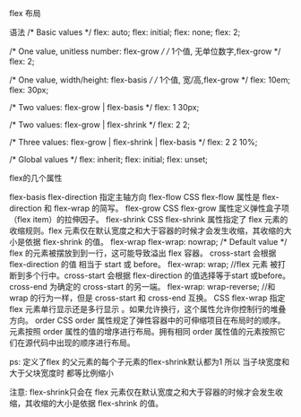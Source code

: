 flex 布局

语法
/* Basic values */
flex: auto;
flex: initial;
flex: none;
flex: 2;

/* One value, unitless number: flex-grow */
/* 1个值, 无单位数字,flex-grow */
flex: 2;

/* One value, width/height: flex-basis */
/* 1个值, 宽/高,flex-grow */
flex: 10em;
flex: 30px;

/* Two values: flex-grow | flex-basis */
flex: 1 30px;

/* Two values: flex-grow | flex-shrink */
flex: 2 2;

/* Three values: flex-grow | flex-shrink | flex-basis */
flex: 2 2 10%;

/* Global values */
flex: inherit;
flex: initial;
flex: unset;

flex的几个属性

flex-basis
flex-direction
    指定主轴方向
flex-flow 
    CSS flex-flow 属性是 flex-direction 和 flex-wrap 的简写。
flex-grow
    CSS flex-grow 属性定义弹性盒子项（flex item）的拉伸因子。
flex-shrink
    CSS flex-shrink 属性指定了 flex 元素的收缩规则。flex 元素仅在默认宽度之和大于容器的时候才会发生收缩，其收缩的大小是依据 flex-shrink 的值。
flex-wrap
    flex-wrap: nowrap;  /* Default value */ flex 的元素被摆放到到一行，这可能导致溢出 flex 容器。 cross-start  会根据 flex-direction 的值 相当于 start 或 before。
    flex-wrap: wrap; //flex 元素 被打断到多个行中。cross-start 会根据 flex-direction 的值选择等于start 或before。cross-end 为确定的 cross-start 的另一端。
    flex-wrap: wrap-reverse; //和 wrap 的行为一样，但是 cross-start 和 cross-end 互换。
    CSS flex-wrap 指定 flex 元素单行显示还是多行显示 。如果允许换行，这个属性允许你控制行的堆叠方向。
order
    CSS order 属性规定了弹性容器中的可伸缩项目在布局时的顺序。元素按照 order 属性的值的增序进行布局。拥有相同 order 属性值的元素按照它们在源代码中出现的顺序进行布局。

ps:
    定义了flex 的父元素的每个子元素的flex-shrink默认都为1
    所以 当子块宽度和大于父块宽度时 都等比例缩小

注意: flex-shrink只会在 flex 元素仅在默认宽度之和大于容器的时候才会发生收缩，其收缩的大小是依据 flex-shrink 的值。